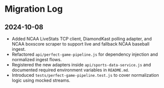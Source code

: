# Migration Log

## 2024-10-08
- Added NCAA LiveStats TCP client, DiamondKast polling adapter, and NCAA boxscore scraper to support live and fallback NCAA baseball ingest.
- Refactored `api/perfect-game-pipeline.js` for dependency injection and normalized ingest flows.
- Registered the new adapters inside `api/sports-data-service.js` and documented required environment variables in `README.md`.
- Introduced `tests/perfect-game-pipeline.test.js` to cover normalization logic using mocked streams.
